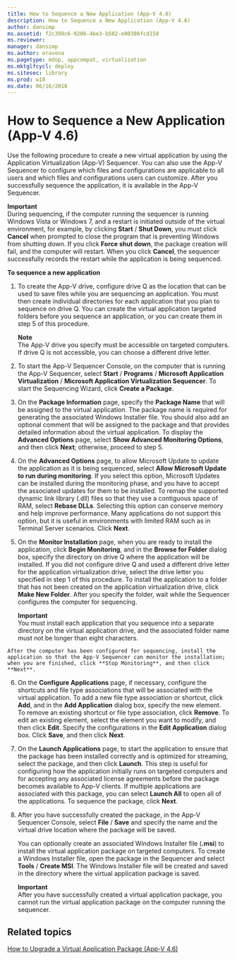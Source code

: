 ```yaml
---
title: How to Sequence a New Application (App-V 4.6)
description: How to Sequence a New Application (App-V 4.6)
author: dansimp
ms.assetid: f2c398c6-9200-4be3-b502-e00386fcd150
ms.reviewer: 
manager: dansimp
ms.author: eravena
ms.pagetype: mdop, appcompat, virtualization
ms.mktglfcycl: deploy
ms.sitesec: library
ms.prod: w10
ms.date: 06/16/2016
---
```



# How to Sequence a New Application (App-V 4.6)


Use the following procedure to create a new virtual application by using the Application Virtualization (App-V) Sequencer. You can also use the App-V Sequencer to configure which files and configurations are applicable to all users and which files and configurations users can customize. After you successfully sequence the application, it is available in the App-V Sequencer.

**Important**  
During sequencing, if the computer running the sequencer is running Windows Vista or Windows 7, and a restart is initiated outside of the virtual environment, for example, by clicking **Start** / **Shut Down**, you must click **Cancel** when prompted to close the program that is preventing Windows from shutting down. If you click **Force shut down**, the package creation will fail, and the computer will restart. When you click **Cancel**, the sequencer successfully records the restart while the application is being sequenced.



**To sequence a new application**

1.  To create the App-V drive, configure drive Q as the location that can be used to save files while you are sequencing an application. You must then create individual directories for each application that you plan to sequence on drive Q. You can create the virtual application targeted folders before you sequence an application, or you can create them in step 5 of this procedure.

    **Note**  
    The App-V drive you specify must be accessible on targeted computers. If drive Q is not accessible, you can choose a different drive letter.



2.  To start the App-V Sequencer Console, on the computer that is running the App-V Sequencer, select **Start** / **Programs** / **Microsoft Application Virtualization** / **Microsoft Application Virtualization Sequencer**. To start the Sequencing Wizard, click **Create a Package**.

3.  On the **Package Information** page, specify the **Package Name** that will be assigned to the virtual application. The package name is required for generating the associated Windows Installer file. You should also add an optional comment that will be assigned to the package and that provides detailed information about the virtual application. To display the **Advanced Options** page, select **Show Advanced Monitoring Options**, and then click **Next**; otherwise, proceed to step 5.

4.  On the **Advanced Options** page, to allow Microsoft Update to update the application as it is being sequenced, select **Allow Microsoft Update to run during monitoring**. If you select this option, Microsoft Updates can be installed during the monitoring phase, and you have to accept the associated updates for them to be installed. To remap the supported dynamic link library (.dll) files so that they use a contiguous space of RAM, select **Rebase DLLs**. Selecting this option can conserve memory and help improve performance. Many applications do not support this option, but it is useful in environments with limited RAM such as in Terminal Server scenarios. Click **Next**.

5.  On the **Monitor Installation** page, when you are ready to install the application, click **Begin Monitoring**, and in the **Browse for Folder** dialog box, specify the directory on drive Q where the application will be installed. If you did not configure drive Q and used a different drive letter for the application virtualization drive, select the drive letter you specified in step 1 of this procedure. To install the application to a folder that has not been created on the application virtualization drive, click **Make New Folder**. After you specify the folder, wait while the Sequencer configures the computer for sequencing.

    **Important**  
    You must install each application that you sequence into a separate directory on the virtual application drive, and the associated folder name must not be longer than eight characters.



~~~
After the computer has been configured for sequencing, install the application so that the App-V Sequencer can monitor the installation; when you are finished, click **Stop Monitoring**, and then click **Next**.
~~~

6. On the **Configure Applications** page, if necessary, configure the shortcuts and file type associations that will be associated with the virtual application. To add a new file type association or shortcut, click **Add**, and in the **Add Application** dialog box, specify the new element. To remove an existing shortcut or file type association, click **Remove**. To edit an existing element, select the element you want to modify, and then click **Edit**. Specify the configurations in the **Edit Application** dialog box. Click **Save**, and then click **Next**.

7. On the **Launch Applications** page, to start the application to ensure that the package has been installed correctly and is optimized for streaming, select the package, and then click **Launch**. This step is useful for configuring how the application initially runs on targeted computers and for accepting any associated license agreements before the package becomes available to App-V clients. If multiple applications are associated with this package, you can select **Launch All** to open all of the applications. To sequence the package, click **Next**.

8. After you have successfully created the package, in the App-V Sequencer Console, select **File** / **Save** and specify the name and the virtual drive location where the package will be saved.

   You can optionally create an associated Windows Installer file (**.msi**) to install the virtual application package on targeted computers. To create a Windows Installer file, open the package in the Sequencer and select **Tools** / **Create MSI**. The Windows Installer file will be created and saved in the directory where the virtual application package is saved.

   **Important**  
   After you have successfully created a virtual application package, you cannot run the virtual application package on the computer running the sequencer.



## Related topics


[How to Upgrade a Virtual Application Package (App-V 4.6)](how-to-upgrade-a-virtual-application-package--app-v-46-.md)









